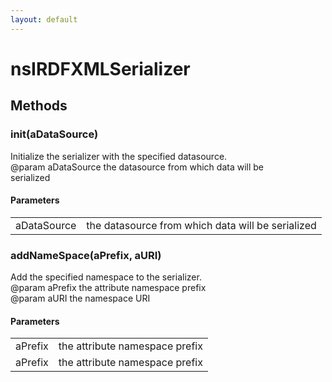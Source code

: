 ```yaml
---
layout: default
---
```


# nsIRDFXMLSerializer #

## Methods ##

### init(aDataSource) ###
  
Initialize the serializer with the specified datasource.  
@param aDataSource the datasource from which data will be  
  serialized  
  

#### Parameters ####

<table>

<tr>
<td>aDataSource</td>
<td>the datasource from which data will be  
  serialized  
</td>
</tr>

</table>

### addNameSpace(aPrefix, aURI) ###
  
Add the specified namespace to the serializer.  
@param aPrefix the attribute namespace prefix  
@param aURI the namespace URI  
  

#### Parameters ####

<table>

<tr>
<td>aPrefix</td>
<td>the attribute namespace prefix  
</td>
</tr>

<tr>
<td>aPrefix</td>
<td>the attribute namespace prefix  
</td>
</tr>

</table>
